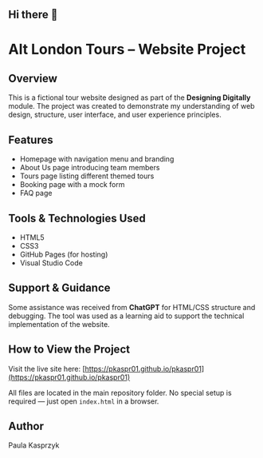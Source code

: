 ## Hi there 👋

# Alt London Tours – Website Project

## Overview
This is a fictional tour website designed as part of the **Designing Digitally** module. The project was created to demonstrate my understanding of web design, structure, user interface, and user experience principles.

## Features
- Homepage with navigation menu and branding
- About Us page introducing team members
- Tours page listing different themed tours
- Booking page with a mock form
- FAQ page

## Tools & Technologies Used
- HTML5
- CSS3
- GitHub Pages (for hosting)
- Visual Studio Code

## Support & Guidance
Some assistance was received from **ChatGPT** for HTML/CSS structure and debugging. The tool was used as a learning aid to support the technical implementation of the website.

## How to View the Project
Visit the live site here: [https://pkaspr01.github.io/pkaspr01](https://pkaspr01.github.io/pkaspr01)

All files are located in the main repository folder. No special setup is required — just open `index.html` in a browser.

## Author
Paula Kasprzyk
